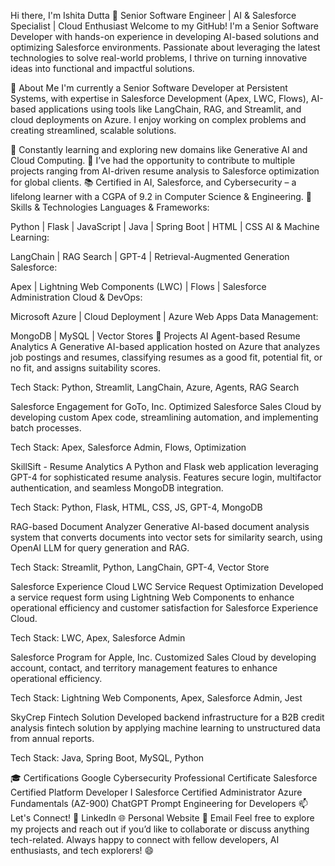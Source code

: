 

Hi there, I'm Ishita Dutta 👋
Senior Software Engineer | AI & Salesforce Specialist | Cloud Enthusiast
Welcome to my GitHub! I'm a Senior Software Developer with hands-on experience in developing AI-based solutions and optimizing Salesforce environments. Passionate about leveraging the latest technologies to solve real-world problems, I thrive on turning innovative ideas into functional and impactful solutions.

🚀 About Me
I'm currently a Senior Software Developer at Persistent Systems, with expertise in Salesforce Development (Apex, LWC, Flows), AI-based applications using tools like LangChain, RAG, and Streamlit, and cloud deployments on Azure. I enjoy working on complex problems and creating streamlined, scalable solutions.

🌱 Constantly learning and exploring new domains like Generative AI and Cloud Computing.
💼 I’ve had the opportunity to contribute to multiple projects ranging from AI-driven resume analysis to Salesforce optimization for global clients.
📚 Certified in AI, Salesforce, and Cybersecurity – a lifelong learner with a CGPA of 9.2 in Computer Science & Engineering.
🔧 Skills & Technologies
Languages & Frameworks:

Python | Flask | JavaScript | Java | Spring Boot | HTML | CSS
AI & Machine Learning:

LangChain | RAG Search | GPT-4 | Retrieval-Augmented Generation
Salesforce:

Apex | Lightning Web Components (LWC) | Flows | Salesforce Administration
Cloud & DevOps:

Microsoft Azure | Cloud Deployment | Azure Web Apps
Data Management:

MongoDB | MySQL | Vector Stores
🌟 Projects
AI Agent-based Resume Analytics
A Generative AI-based application hosted on Azure that analyzes job postings and resumes, classifying resumes as a good fit, potential fit, or no fit, and assigns suitability scores.

Tech Stack: Python, Streamlit, LangChain, Azure, Agents, RAG Search

Salesforce Engagement for GoTo, Inc.
Optimized Salesforce Sales Cloud by developing custom Apex code, streamlining automation, and implementing batch processes.

Tech Stack: Apex, Salesforce Admin, Flows, Optimization

SkillSift - Resume Analytics
A Python and Flask web application leveraging GPT-4 for sophisticated resume analysis. Features secure login, multifactor authentication, and seamless MongoDB integration.

Tech Stack: Python, Flask, HTML, CSS, JS, GPT-4, MongoDB

RAG-based Document Analyzer
Generative AI-based document analysis system that converts documents into vector sets for similarity search, using OpenAI LLM for query generation and RAG.

Tech Stack: Streamlit, Python, LangChain, GPT-4, Vector Store

Salesforce Experience Cloud LWC Service Request Optimization
Developed a service request form using Lightning Web Components to enhance operational efficiency and customer satisfaction for Salesforce Experience Cloud.

Tech Stack: LWC, Apex, Salesforce Admin

Salesforce Program for Apple, Inc.
Customized Sales Cloud by developing account, contact, and territory management features to enhance operational efficiency.

Tech Stack: Lightning Web Components, Apex, Salesforce Admin, Jest

SkyCrep Fintech Solution
Developed backend infrastructure for a B2B credit analysis fintech solution by applying machine learning to unstructured data from annual reports.

Tech Stack: Java, Spring Boot, MySQL, Python

🎓 Certifications
Google Cybersecurity Professional Certificate
Salesforce Certified Platform Developer I
Salesforce Certified Administrator
Azure Fundamentals (AZ-900)
ChatGPT Prompt Engineering for Developers
📫 Let's Connect!
💼 LinkedIn
🌐 Personal Website
📧 Email
Feel free to explore my projects and reach out if you’d like to collaborate or discuss anything tech-related. Always happy to connect with fellow developers, AI enthusiasts, and tech explorers! 😄
